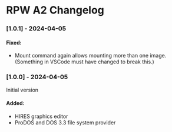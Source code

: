# RPW A2 Changelog

### [1.0.1] - 2024-04-05

#### Fixed:

* Mount command again allows mounting more than one image.  (Something in VSCode must have changed to break this.)

### [1.0.0] - 2024-04-05

Initial version

#### Added:

* HIRES graphics editor
* ProDOS and DOS 3.3 file system provider
